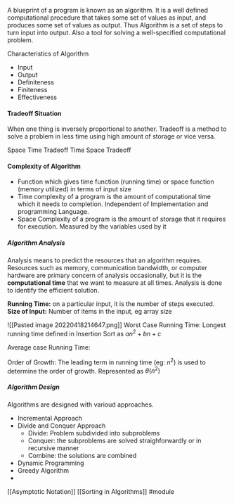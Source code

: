 A blueprint of a program is known as an algorithm.
It is a well defined computational procedure that takes some set of values as input, and produces some set of values as output. Thus Algorithm is a set of steps to turn input into output. Also a tool for solving a well-specified computational problem.

Characteristics of Algorithm
* Input
* Output
* Definiteness
* Finiteness
* Effectiveness

#### Tradeoff Situation
When one thing is inversely proportional to another.
Tradeoff is a method to solve a problem in less time using high amount of storage or vice versa.

Space Time Tradeoff
Time Space Tradeoff

#### Complexity of Algorithm
* Function which gives time function (running time) or space function (memory utilized) in terms of input size
* Time complexity of a program is the amount of computational time which it needs to completion. Independent of Implementation and programming Language.
* Space Complexity of a program is the amount of storage that it requires for execution. Measured by the variables used by it

##### Algorithm Analysis
Analysis means to predict the resources that an algorithm requires. Resources such as memory, communication bandwidth, or computer hardware are primary concern of analysis occasionally, but it is the **computational time** that we want to measure at all times.
Analysis is done to identify the efficient solution.

**Running Time:** on a particular input, it is the number of steps executed.
**Size of Input:** Number of items in the input, eg array size

![[Pasted image 20220418214647.png]]
Worst Case Running Time: Longest running time defined in Insertion Sort as
$an^2+bn+c$

Average case Running Time:

Order of Growth: The leading term in running time (eg: $n^2$) is used to determine the order of growth. Represented as $\theta (n^2)$

##### Algorithm Design
Algorithms are designed with varioud approaches.
* Incremental Approach
* Divide and Conquer Approach
	* Divide: Problem subdivided into subproblems
	* Conquer: the subproblems are solved straighforwardly or in recursive manner
	* Combine: the solutions are combined
* Dynamic Programming
* Greedy Algorithm
* 

[[Asymptotic Notation]]
[[Sorting in Algorithms]]
#module